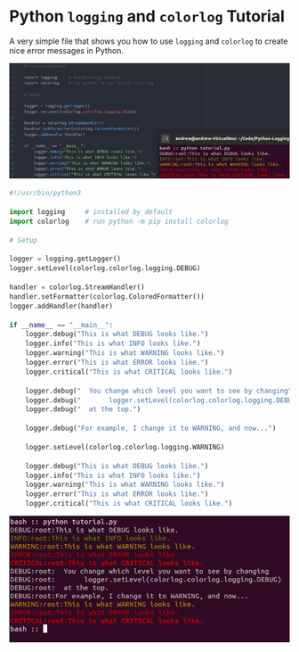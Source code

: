 # Python `logging` and `colorlog` Tutorial

A very simple file that shows you how to use `logging` and `colorlog` to
create nice error messages in Python.

![](./example.png)

```python
#!/usr/bin/python3

import logging     # installed by default
import colorlog    # run python -m pip install colorlog

# Setup

logger = logging.getLogger()
logger.setLevel(colorlog.colorlog.logging.DEBUG)

handler = colorlog.StreamHandler()
handler.setFormatter(colorlog.ColoredFormatter())
logger.addHandler(handler)

if __name__ == "__main__":
    logger.debug("This is what DEBUG looks like.")
    logger.info("This is what INFO looks like.")
    logger.warning("This is what WARNING looks like.")
    logger.error("This is what ERROR looks like.")
    logger.critical("This is what CRITICAL looks like.")

    logger.debug("  You change which level you want to see by changing")
    logger.debug("       logger.setLevel(colorlog.colorlog.logging.DEBUG)")
    logger.debug("  at the top.")

    logger.debug("For example, I change it to WARNING, and now...")

    logger.setLevel(colorlog.colorlog.logging.WARNING)

    logger.debug("This is what DEBUG looks like.")
    logger.info("This is what INFO looks like.")
    logger.warning("This is what WARNING looks like.")
    logger.error("This is what ERROR looks like.")
    logger.critical("This is what CRITICAL looks like.")
```

![](./example2.png)
